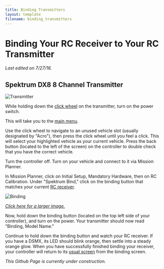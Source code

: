 ```yaml
---
title: Binding Transmitters
layout: template
filename: binding_transmitters
---
```


# Binding Your RC Receiver to Your RC Transmitter

###### *Last edited on 7/27/16.*

## Spektrum DX8 8 Channel Transmitter

![Transmitter](../images/Spektrum.png)

While holding down the [click wheel](../images/click_wheel.png) on the transmitter, turn on the power switch.

This will take you to the [main menu](https://raw.githubusercontent.com/olinrobotics/olinrobotics.github.io/master/images/Spektrum.png).

Use the click wheel to navigate to an unused vehicle slot (usually designated by "Acro"), then press the click wheel until you feel a click. This will select your highlighted vehicle as your current vehicle. Press the back button (located to the left of the screen) on the controller to double check that you have the correct vehicle.

Turn the controller off.
Turn on your vehicle and connect to it via Mission Planner.

In Mission Planner, click on Initial Setup, Mandatory Hardware, then on RC Calibration. Under "Spektrum Bind," click on the binding button that matches your current [RC receiver](https://raw.githubusercontent.com/olinrobotics/olinrobotics.github.io/master/images/Receiver.jpg).

![Binding](../images/binding.png)

[*Click here for a larger image.*](https://raw.githubusercontent.com/olinrobotics/olinrobotics.github.io/master/images/binding.png)

Now, hold down the binding button (located on the top left side of your controller), and turn on the power. Your transmitter should now read "Binding, Model Name."

Continue to hold down the binding button and watch your RC receiver. If you have a DSMX, its LED should blink orange, then settle into a steady orange glow. When you have successfully finished binding your receiver, your controller will return to its [usual screen](https://raw.githubusercontent.com/olinrobotics/olinrobotics.github.io/master/images/Spektrum.png) from the binding screen.

*This Github Page is currently under construction.*
